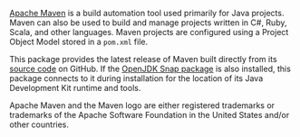 [Apache Maven][maven] is a build automation tool used primarily for Java projects. Maven can also be used to build and manage projects written in C#, Ruby, Scala, and other languages. Maven projects are configured using a Project Object Model stored in a `pom.xml` file.

This package provides the latest release of Maven built directly from its [source code][source] on GitHub. If the [OpenJDK Snap package][openjdk] is also installed, this package connects to it during installation for the location of its Java Development Kit runtime and tools.

Apache Maven and the Maven logo are either registered trademarks or trademarks of the Apache Software Foundation in the United States and/or other countries.

[maven]: https://maven.apache.org
[source]: https://github.com/apache/maven
[openjdk]: https://snapcraft.io/openjdk
